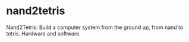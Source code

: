 # nand2tetris
Nand2Tetris: Build a computer system from the ground up, from nand to tetris. Hardware and software.
